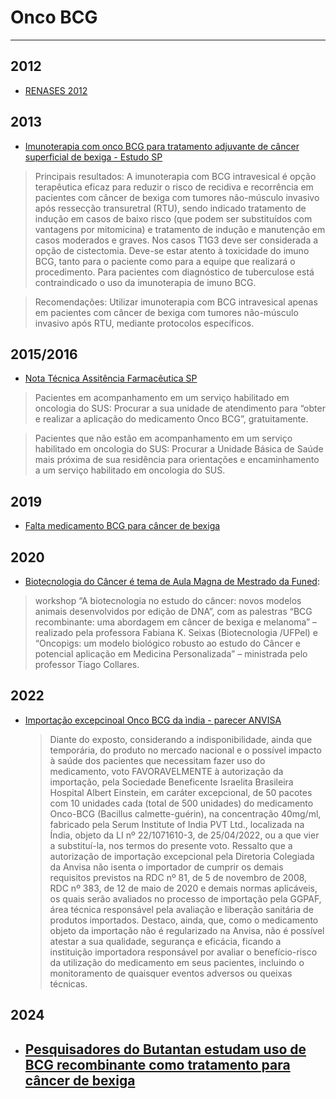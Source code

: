 # Onco BCG
---
## 2012
- [RENASES 2012](https://bvsms.saude.gov.br/bvs/publicacoes/relacao_nacional_acoes_saude.pdf)

## 2013

- [Imunoterapia com onco BCG para tratamento adjuvante de câncer superficial de bexiga - Estudo SP](https://www.saude.sp.gov.br/resources/instituto-de-saude/homepage/nucleos/nucleo-de-analise-e-projetos-de-avaliacao-de-tecnologias-de-saude/ptc_onco_bcg_com_capa.pdf)

> Principais resultados: A imunoterapia com BCG intravesical é opção terapêutica eficaz para reduzir o risco de recidiva e recorrência em pacientes com câncer de bexiga com tumores não-músculo invasivo após ressecção transuretral (RTU), sendo indicado
tratamento de indução em casos de baixo risco (que podem ser substituídos com vantagens por mitomicina) e tratamento de indução e manutenção em casos moderados e graves. Nos casos T1G3 deve ser considerada a opção de cistectomia. Deve-se estar atento à toxicidade do imuno BCG, tanto para o paciente como para a equipe que realizará o procedimento. Para pacientes com diagnóstico de tuberculose está contraindicado o uso da imunoterapia de imuno BCG.

> Recomendações: Utilizar imunoterapia com BCG intravesical apenas em pacientes com câncer de bexiga com tumores não-músculo invasivo após RTU, mediante protocolos específicos.

## 2015/2016

- [Nota Técnica Assitência Farmacêutica SP](https://www.saude.sp.gov.br/resources/ses/perfil/gestor/assistencia-farmaceutica/notas-tecnicas/nota_tecnica_06_assist_farm_2015_2v.pdf)

> Pacientes em acompanhamento em um serviço habilitado em oncologia do SUS: Procurar a sua unidade de atendimento para “obter e realizar a aplicação do medicamento Onco BCG”, gratuitamente.

> Pacientes que não estão em acompanhamento em um serviço habilitado em oncologia do SUS: Procurar a Unidade Básica de Saúde mais próxima de sua residência para orientações e encaminhamento a um serviço habilitado em oncologia do SUS.


## 2019

- [Falta medicamento BCG para câncer de bexiga](https://www.bbc.com/portuguese/brasil-50243246#:~:text=%22Me%20informaram%20que%20ele%20s%C3%B3,que%20acabou%20paralisando%20sua%20produ%C3%A7%C3%A3o.&text=Segundo%20a%20Anvisa%2C%20a%20interdi%C3%A7%C3%A3o,no%20primeiro%20trimestre%20de%202020.)

## 2020

- [Biotecnologia do Câncer é tema de Aula Magna de Mestrado da Funed](https://www.saude.mg.gov.br/noticias/biotecnologia-do-cancer-e-tema-de-aula-magna-de-mestrado-da-funed/):

 > workshop “A biotecnologia no estudo do câncer: novos modelos animais desenvolvidos por edição de DNA”, com as palestras “BCG recombinante: uma abordagem em câncer de bexiga e melanoma” – realizado pela professora Fabiana K. Seixas (Biotecnologia /UFPel) e “Oncopigs: um modelo biológico robusto ao estudo do Câncer e potencial aplicação em Medicina Personalizada” – ministrada pelo professor Tiago Collares.

## 2022

- [Importação excepcinoal Onco BCG da ìndia - parecer ANVISA](https://www.gov.br/anvisa/pt-br/composicao/diretoria-colegiada/reunioes-da-diretoria/votos-dos-circuitos-deliberativos-1/2022/cd-602-2022-voto.pdf)

  > Diante do exposto, considerando a indisponibilidade, ainda que temporária, do produto no mercado nacional e o possível impacto à saúde dos pacientes que necessitam
fazer uso do medicamento, voto FAVORAVELMENTE à autorização da importação, pela Sociedade Beneficente Israelita Brasileira Hospital Albert Einstein, em
caráter excepcional, de 50 pacotes com 10 unidades cada (total de 500 unidades) do medicamento Onco-BCG (Bacillus calmette-guérin), na concentração 40mg/ml, fabricado
pela Serum Institute of India PVT Ltd., localizada na Índia, objeto da LI nº 22/1071610-3, de 25/04/2022, ou a que vier a substituí-la, nos termos do presente voto.
Ressalto que a autorização de importação excepcional pela Diretoria Colegiada da Anvisa não isenta o importador de cumprir os demais requisitos previstos na RDC nº 81, de
5 de novembro de 2008, RDC nº 383, de 12 de maio de 2020 e demais normas aplicáveis, os quais serão avaliados no processo de importação pela GGPAF, área técnica responsável pela
avaliação e liberação sanitária de produtos importados.
  > Destaco, ainda, que, como o medicamento objeto da importação não é regularizado na Anvisa, não é possível atestar a sua qualidade, segurança e eficácia, ficando a instituição importadora responsável por avaliar o benefício-risco da utilização do medicamento em seus pacientes, incluindo o monitoramento de quaisquer eventos adversos ou queixas técnicas.

## 2024
  
- [Pesquisadores do Butantan estudam uso de BCG recombinante como tratamento para câncer de bexiga](https://butantan.gov.br/noticias/pesquisadores-do-butantan-estudam-uso-de-bcg-recombinante-como-tratamento-para-cancer-de-bexiga#:~:text=O%20tratamento%20consiste%20em%20cirurgia,de%20um%20cateter%20na%20uretra.)
  - 
